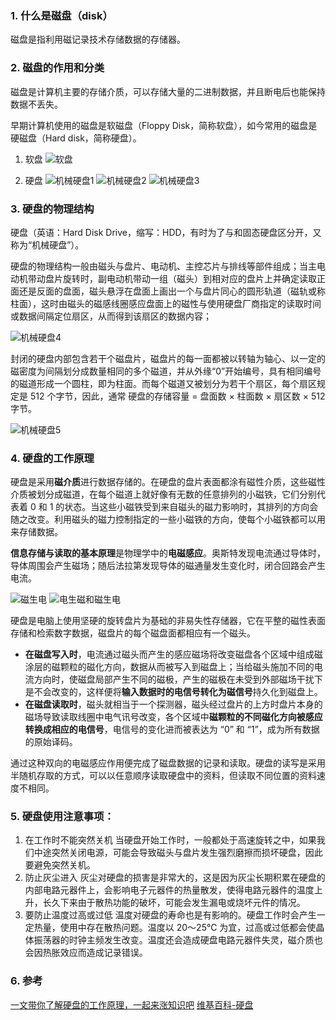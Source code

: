 ### 1. 什么是磁盘（disk）
磁盘是指利用磁记录技术存储数据的存储器。

### 2. 磁盘的作用和分类
磁盘是计算机主要的存储介质，可以存储大量的二进制数据，并且断电后也能保持数据不丢失。

早期计算机使用的磁盘是软磁盘（Floppy Disk，简称软盘），如今常用的磁盘是硬磁盘（Hard disk，简称硬盘）。

1. 软盘
![软盘](磁盘的学习笔记.assets/软盘.png)

2. 硬盘
![机械硬盘1](磁盘的学习笔记.assets/机械硬盘1.png)
![机械硬盘2](磁盘的学习笔记.assets/机械硬盘2.png)
![机械硬盘3](磁盘的学习笔记.assets/机械硬盘3.png)


### 3. 硬盘的物理结构
硬盘（英语：Hard Disk Drive，缩写：HDD，有时为了与和固态硬盘区分开，又称为“机械硬盘”）。

硬盘的物理结构一般由磁头与盘片、电动机、主控芯片与排线等部件组成；当主电动机带动盘片旋转时，副电动机带动一组（磁头）到相对应的盘片上并确定读取正面还是反面的盘面，磁头悬浮在盘面上画出一个与盘片同心的圆形轨道（磁轨或称柱面），这时由磁头的磁感线圈感应盘面上的磁性与使用硬盘厂商指定的读取时间或数据间隔定位扇区，从而得到该扇区的数据内容；

![机械硬盘4](磁盘的学习笔记.assets/机械硬盘4.png)

封闭的硬盘内部包含若干个磁盘片，磁盘片的每一面都被以转轴为轴心、以一定的磁密度为间隔划分成数量相同的多个磁道，并从外缘“0”开始编号，具有相同编号的磁道形成一个圆柱，即为柱面。而每个磁道又被划分为若干个扇区，每个扇区规定是 512 个字节，因此，通常 硬盘的存储容量 = 盘面数 × 柱面数 × 扇区数 × 512 字节。

![机械硬盘5](磁盘的学习笔记.assets/机械硬盘5.png)


### 4. 硬盘的工作原理
硬盘是采用**磁介质**进行数据存储的。在硬盘的盘片表面都涂有磁性介质，这些磁性介质被划分成磁道，在每个磁道上就好像有无数的任意排列的小磁铁，它们分别代表着 0 和 1 的状态。当这些小磁铁受到来自磁头的磁力影响时，其排列的方向会随之改变。利用磁头的磁力控制指定的一些小磁铁的方向，使每个小磁铁都可以用来存储数据。


**信息存储与读取的基本原理**是物理学中的**电磁感应**。奥斯特发现电流通过导体时，导体周围会产生磁场；随后法拉第发现导体的磁通量发生变化时，闭合回路会产生电流。

![磁生电](磁盘的学习笔记.assets/磁生电.jpeg)
![电生磁和磁生电](磁盘的学习笔记.assets/电生磁和磁生电.png)


硬盘是电脑上使用坚硬的旋转盘片为基础的非易失性存储器，它在平整的磁性表面存储和检索数字数据，磁盘片的每个磁盘面都相应有一个磁头。
- **在磁盘写入时**，电流通过磁头而产生的感应磁场将改变磁盘各个区域中组成磁涂层的磁颗粒的磁化方向，数据从而被写入到磁盘上；当给磁头施加不同的电流方向时，使磁盘局部产生不同的磁极，产生的磁极在未受到外部磁场干扰下是不会改变的，这样便将**输入数据时的电信号转化为磁信号**持久化到磁盘上。
- **在磁盘读取时**，磁头就相当于一个探测器，磁头经过盘片的上方时盘片本身的磁场导致读取线圈中电气讯号改变，各个区域中**磁颗粒的不同磁化方向被感应转换成相应的电信号**，电信号的变化进而被表达为 “0” 和 “1”，成为所有数据的原始译码。

通过这种双向的电磁感应作用便完成了磁盘数据的记录和读取。硬盘的读写是采用半随机存取的方式，可以以任意顺序读取硬盘中的资料，但读取不同位置的资料速度不相同。


### 5. 硬盘使用注意事项：
1. 在工作时不能突然关机
当硬盘开始工作时，一般都处于高速旋转之中，如果我们中途突然关闭电源，可能会导致磁头与盘片发生强烈磨擦而损坏硬盘，因此要避免突然关机。
2. 防止灰尘进入
灰尘对硬盘的损害是非常大的，这是因为灰尘长期积累在硬盘的内部电路元器件上，会影响电子元器件的热量散发，使得电路元器件的温度上升，长久下来由于散热功能的破坏，可能会发生漏电或烧坏元件的情况。
3. 要防止温度过高或过低
温度对硬盘的寿命也是有影响的。硬盘工作时会产生一定热量，使用中存在散热问题。温度以 20～25℃ 为宜，过高或过低都会使晶体振荡器的时钟主频发生改变。温度还会造成硬盘电路元器件失灵，磁介质也会因热胀效应而造成记录错误。


### 6. 参考
[一文带你了解硬盘的工作原理，一起来涨知识吧](https://www.xianjichina.com/news/details_254687.html)
[维基百科-硬盘](https://zh.m.wikipedia.org/zh-hans/%E7%A1%AC%E7%9B%98#)